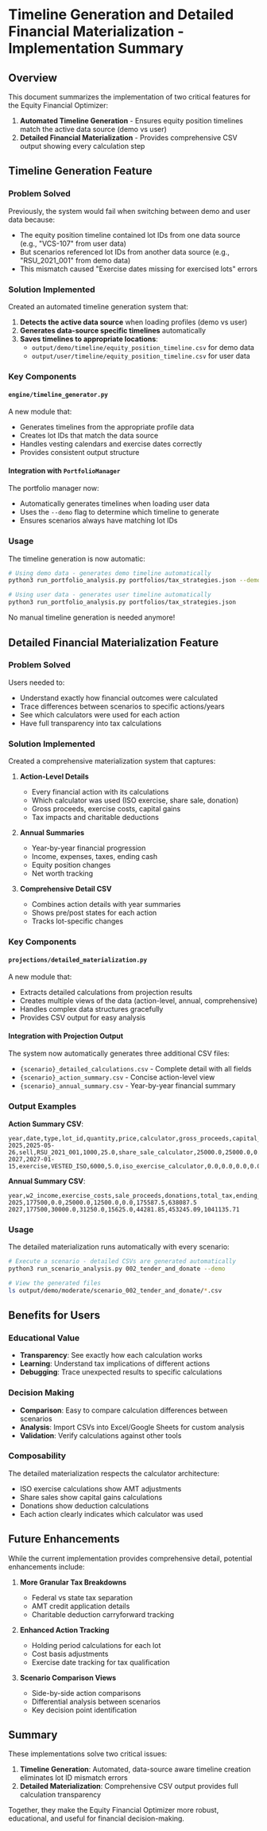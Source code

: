 # Timeline Generation and Detailed Financial Materialization - Implementation Summary

## Overview

This document summarizes the implementation of two critical features for the Equity Financial Optimizer:

1. **Automated Timeline Generation** - Ensures equity position timelines match the active data source (demo vs user)
2. **Detailed Financial Materialization** - Provides comprehensive CSV output showing every calculation step

## Timeline Generation Feature

### Problem Solved

Previously, the system would fail when switching between demo and user data because:
- The equity position timeline contained lot IDs from one data source (e.g., "VCS-107" from user data)
- But scenarios referenced lot IDs from another data source (e.g., "RSU_2021_001" from demo data)
- This mismatch caused "Exercise dates missing for exercised lots" errors

### Solution Implemented

Created an automated timeline generation system that:

1. **Detects the active data source** when loading profiles (demo vs user)
2. **Generates data-source specific timelines** automatically
3. **Saves timelines to appropriate locations**:
   - `output/demo/timeline/equity_position_timeline.csv` for demo data
   - `output/user/timeline/equity_position_timeline.csv` for user data

### Key Components

#### `engine/timeline_generator.py`
A new module that:
- Generates timelines from the appropriate profile data
- Creates lot IDs that match the data source
- Handles vesting calendars and exercise dates correctly
- Provides consistent output structure

#### Integration with `PortfolioManager`
The portfolio manager now:
- Automatically generates timelines when loading user data
- Uses the `--demo` flag to determine which timeline to generate
- Ensures scenarios always have matching lot IDs

### Usage

The timeline generation is now automatic:

```bash
# Using demo data - generates demo timeline automatically
python3 run_portfolio_analysis.py portfolios/tax_strategies.json --demo

# Using user data - generates user timeline automatically
python3 run_portfolio_analysis.py portfolios/tax_strategies.json
```

No manual timeline generation is needed anymore!

## Detailed Financial Materialization Feature

### Problem Solved

Users needed to:
- Understand exactly how financial outcomes were calculated
- Trace differences between scenarios to specific actions/years
- See which calculators were used for each action
- Have full transparency into tax calculations

### Solution Implemented

Created a comprehensive materialization system that captures:

1. **Action-Level Details**
   - Every financial action with its calculations
   - Which calculator was used (ISO exercise, share sale, donation)
   - Gross proceeds, exercise costs, capital gains
   - Tax impacts and charitable deductions

2. **Annual Summaries**
   - Year-by-year financial progression
   - Income, expenses, taxes, ending cash
   - Equity position changes
   - Net worth tracking

3. **Comprehensive Detail CSV**
   - Combines action details with year summaries
   - Shows pre/post states for each action
   - Tracks lot-specific changes

### Key Components

#### `projections/detailed_materialization.py`
A new module that:
- Extracts detailed calculations from projection results
- Creates multiple views of the data (action-level, annual, comprehensive)
- Handles complex data structures gracefully
- Provides CSV output for easy analysis

#### Integration with Projection Output
The system now automatically generates three additional CSV files:
- `{scenario}_detailed_calculations.csv` - Complete detail with all fields
- `{scenario}_action_summary.csv` - Concise action-level view
- `{scenario}_annual_summary.csv` - Year-by-year financial summary

### Output Examples

**Action Summary CSV**:
```csv
year,date,type,lot_id,quantity,price,calculator,gross_proceeds,capital_gain,tax,donation_value
2025,2025-05-26,sell,RSU_2021_001,1000,25.0,share_sale_calculator,25000.0,25000.0,0.0,0.0
2027,2027-01-15,exercise,VESTED_ISO,6000,5.0,iso_exercise_calculator,0.0,0.0,0.0,0.0
```

**Annual Summary CSV**:
```csv
year,w2_income,exercise_costs,sale_proceeds,donations,total_tax,ending_cash,net_worth
2025,177500,0.0,25000.0,12500.0,0.0,175587.5,638087.5
2027,177500,30000.0,31250.0,15625.0,44281.85,453245.09,1041135.71
```

### Usage

The detailed materialization runs automatically with every scenario:

```bash
# Execute a scenario - detailed CSVs are generated automatically
python3 run_scenario_analysis.py 002_tender_and_donate --demo

# View the generated files
ls output/demo/moderate/scenario_002_tender_and_donate/*.csv
```

## Benefits for Users

### Educational Value
- **Transparency**: See exactly how each calculation works
- **Learning**: Understand tax implications of different actions
- **Debugging**: Trace unexpected results to specific calculations

### Decision Making
- **Comparison**: Easy to compare calculation differences between scenarios
- **Analysis**: Import CSVs into Excel/Google Sheets for custom analysis
- **Validation**: Verify calculations against other tools

### Composability
The detailed materialization respects the calculator architecture:
- ISO exercise calculations show AMT adjustments
- Share sales show capital gains calculations
- Donations show deduction calculations
- Each action clearly indicates which calculator was used

## Future Enhancements

While the current implementation provides comprehensive detail, potential enhancements include:

1. **More Granular Tax Breakdowns**
   - Federal vs state tax separation
   - AMT credit application details
   - Charitable deduction carryforward tracking

2. **Enhanced Action Tracking**
   - Holding period calculations for each lot
   - Cost basis adjustments
   - Exercise date tracking for tax qualification

3. **Scenario Comparison Views**
   - Side-by-side action comparisons
   - Differential analysis between scenarios
   - Key decision point identification

## Summary

These implementations solve two critical issues:
1. **Timeline Generation**: Automated, data-source aware timeline creation eliminates lot ID mismatch errors
2. **Detailed Materialization**: Comprehensive CSV output provides full calculation transparency

Together, they make the Equity Financial Optimizer more robust, educational, and useful for financial decision-making.